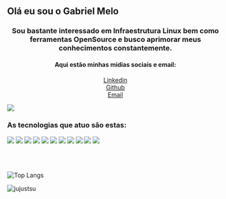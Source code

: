 <strong>
    <h2>Olá eu sou o Gabriel Melo</h2>
</strong>

<h3 align="center">
    Sou bastante interessado em Infraestrutura Linux bem como ferramentas OpenSource e busco aprimorar meus conhecimentos constantemente.</h3>

<h4 align="center">
    Aqui estão minhas midias sociais e email:
</h4>

<p align='center'>
    <a href="https://www.linkedin.com/in/melo-nascimento/">Linkedin</a>
    <br>
    <a href="https://github.com/Gabryel8818">Github</a>
    <br>
    <a href="gabriel_melo88@hotmail.com">Email</a>
</p>

<p align="center">

![](https://img.shields.io/github/followers/Gabryel8818?style=social)

</p>

<h3>
    As tecnologias que atuo são estas:
</h3>



![](https://img.shields.io/badge/-HTML-informational?style=for-the-badge&logo=html5&color=000000)
![](https://img.shields.io/badge/-CSS-informational?style=for-the-badge&logo=css3&color=000000)
![](https://img.shields.io/badge/-GitHub-informational?style=for-the-badge&logo=github&&color=000000)
![](https://img.shields.io/badge/-JavaScript-informational?style=for-the-badge&logo=JavaScript&color=000000)
![](https://img.shields.io/badge/-MariaDB-informational?style=for-the-badge&logo=MariaDB%20Foundation&color=000000)
![](https://img.shields.io/badge/-PostgreSQL-informational?style=for-the-badge&logo=PostgreSQL&color=000000)
![](https://img.shields.io/badge/-Ruby-informational?style=for-the-badge&logo=Ruby&color=red)
![](https://img.shields.io/badge/-Shell-informational?style=for-the-badge&logo=Shell&color=000000)
![](https://img.shields.io/badge/-Python-informational?style=for-the-badge&logo=Python&color=000000)
![](https://img.shields.io/badge/-Chef-informational?style=for-the-badge&logo=Chef&color=000000)
![](https://img.shields.io/badge/-Ansible-informational?style=for-the-badge&logo=Ansible&color=000000)





<br />
<br />


![Top Langs](https://github-readme-stats.vercel.app/api/top-langs/?username=Gabryel8818&layout=compact&hide_border=true)


![jujustsu](https://img.wattpad.com/cb4c38c9d39eb0cfbd942a59e5dabb2400e455c7/68747470733a2f2f73332e616d617a6f6e6177732e636f6d2f776174747061642d6d656469612d736572766963652f53746f7279496d6167652f4c484f4d7a51535f3977393058673d3d2d3938303530343832352e313635333565616138643264353931353331383532373936373235352e676966)

